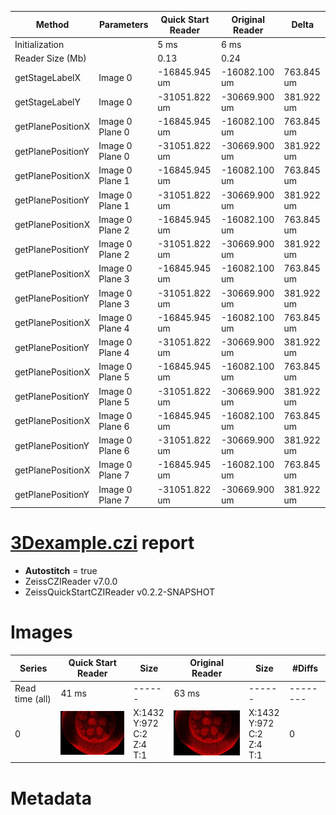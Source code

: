 |  Method            | Parameters       | Quick Start Reader | Original Reader | Delta  |
| -------------------|------------------|--------------------|-----------------|------- |
| Initialization     |                  |5 ms|6 ms|        |
| Reader Size (Mb)     |                  |0.13|0.24|        |
| getStageLabelX| Image 0 | -16845.945 um | -16082.100 um | 763.845 um |
| getStageLabelY| Image 0 | -31051.822 um | -30669.900 um | 381.922 um |
| getPlanePositionX| Image 0 Plane 0 | -16845.945 um | -16082.100 um | 763.845 um |
| getPlanePositionY| Image 0 Plane 0 | -31051.822 um | -30669.900 um | 381.922 um |
| getPlanePositionX| Image 0 Plane 1 | -16845.945 um | -16082.100 um | 763.845 um |
| getPlanePositionY| Image 0 Plane 1 | -31051.822 um | -30669.900 um | 381.922 um |
| getPlanePositionX| Image 0 Plane 2 | -16845.945 um | -16082.100 um | 763.845 um |
| getPlanePositionY| Image 0 Plane 2 | -31051.822 um | -30669.900 um | 381.922 um |
| getPlanePositionX| Image 0 Plane 3 | -16845.945 um | -16082.100 um | 763.845 um |
| getPlanePositionY| Image 0 Plane 3 | -31051.822 um | -30669.900 um | 381.922 um |
| getPlanePositionX| Image 0 Plane 4 | -16845.945 um | -16082.100 um | 763.845 um |
| getPlanePositionY| Image 0 Plane 4 | -31051.822 um | -30669.900 um | 381.922 um |
| getPlanePositionX| Image 0 Plane 5 | -16845.945 um | -16082.100 um | 763.845 um |
| getPlanePositionY| Image 0 Plane 5 | -31051.822 um | -30669.900 um | 381.922 um |
| getPlanePositionX| Image 0 Plane 6 | -16845.945 um | -16082.100 um | 763.845 um |
| getPlanePositionY| Image 0 Plane 6 | -31051.822 um | -30669.900 um | 381.922 um |
| getPlanePositionX| Image 0 Plane 7 | -16845.945 um | -16082.100 um | 763.845 um |
| getPlanePositionY| Image 0 Plane 7 | -31051.822 um | -30669.900 um | 381.922 um |
# [3Dexample.czi](https://zenodo.org/record/8321543/files/3Dexample.czi) report
 - **Autostitch** = true
 - ZeissCZIReader v7.0.0
 - ZeissQuickStartCZIReader v0.2.2-SNAPSHOT

# Images 

| Series            | Quick Start Reader | Size | Original Reader | Size | #Diffs |
|-------------------|--------------------|------|-----------------|------|--------|
| Read time (all)   |41 ms|------|63 ms|------|--------|
|0|![3Dexample.quick_true.flat_true.stitch_true.series_0.jpg](3Dexample/3Dexample.quick_true.flat_true.stitch_true.series_0.jpg)|X:1432<br>Y:972<br>C:2<br>Z:4<br>T:1|![3Dexample.quick_false.flat_true.stitch_true.series_0.jpg](3Dexample/3Dexample.quick_false.flat_true.stitch_true.series_0.jpg)|X:1432<br>Y:972<br>C:2<br>Z:4<br>T:1|0|

# Metadata

